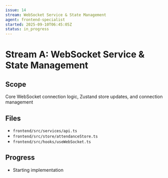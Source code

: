 ```yaml
---
issue: 14
stream: WebSocket Service & State Management
agent: frontend-specialist
started: 2025-09-10T06:45:05Z
status: in_progress
---
```


# Stream A: WebSocket Service & State Management

## Scope
Core WebSocket connection logic, Zustand store updates, and connection management

## Files
- `frontend/src/services/api.ts`
- `frontend/src/store/attendanceStore.ts`  
- `frontend/src/hooks/useWebSocket.ts`

## Progress
- Starting implementation